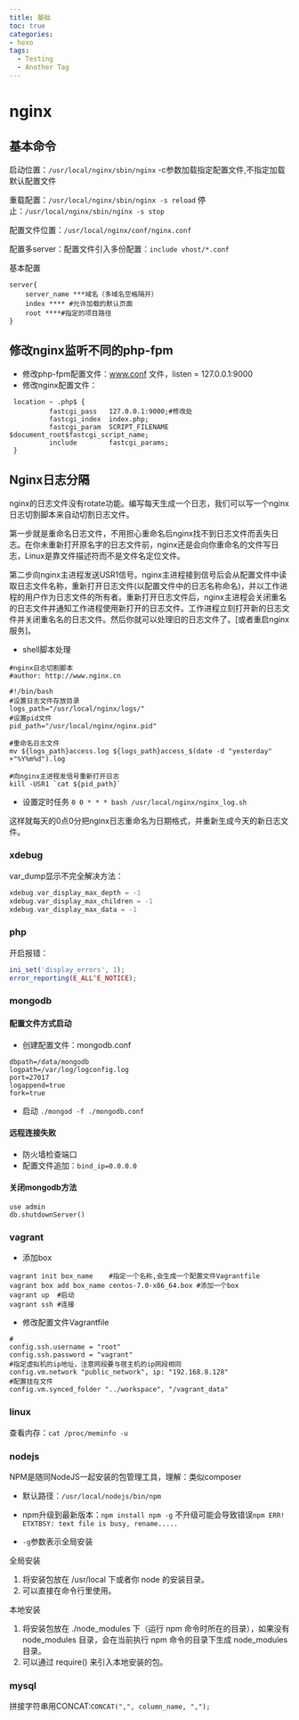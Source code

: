 ```yaml
---
title: 基础
toc: true
categories:
- hexo 
tags:
  - Testing
  - Another Tag  
---
```

# nginx

## 基本命令

启动位置：`/usr/local/nginx/sbin/nginx`
-c参数加载指定配置文件,不指定加载默认配置文件

重载配置：`/usr/local/nginx/sbin/nginx -s reload`
停止：`/usr/local/nginx/sbin/nginx -s stop`

配置文件位置：`/usr/local/nginx/conf/nginx.conf`

配置多server：配置文件引入多份配置：`include vhost/*.conf`

基本配置
```
server{
    server_name ***域名（多域名空格隔开）
    index **** #允许加载的默认页面
    root ****#指定的项目路径
}
```

## 修改nginx监听不同的php-fpm

- 修改php-fpm配置文件：www.conf 文件，listen = 127.0.0.1:9000
- 修改nginx配置文件：
```nginx
 location ~ .php$ {
          fastcgi_pass   127.0.0.1:9000;#修改处
          fastcgi_index  index.php;
          fastcgi_param  SCRIPT_FILENAME  $document_root$fastcgi_script_name;
          include        fastcgi_params;
 }
```

## Nginx日志分隔

nginx的日志文件没有rotate功能。编写每天生成一个日志，我们可以写一个nginx日志切割脚本来自动切割日志文件。

第一步就是重命名日志文件，不用担心重命名后nginx找不到日志文件而丢失日志。在你未重新打开原名字的日志文件前，nginx还是会向你重命名的文件写日志，Linux是靠文件描述符而不是文件名定位文件。

第二步向nginx主进程发送USR1信号。nginx主进程接到信号后会从配置文件中读取日志文件名称，重新打开日志文件(以配置文件中的日志名称命名)，并以工作进程的用户作为日志文件的所有者。重新打开日志文件后，nginx主进程会关闭重名的日志文件并通知工作进程使用新打开的日志文件。工作进程立刻打开新的日志文件并关闭重名名的日志文件。然后你就可以处理旧的日志文件了。[或者重启nginx服务]。
- shell脚本处理
```nginx
#nginx日志切割脚本
#author: http://www.nginx.cn

#!/bin/bash
#设置日志文件存放目录
logs_path="/usr/local/nginx/logs/"
#设置pid文件
pid_path="/usr/local/nginx/nginx.pid"

#重命名日志文件
mv ${logs_path}access.log ${logs_path}access_$(date -d "yesterday" +"%Y%m%d").log

#向nginx主进程发信号重新打开日志
kill -USR1 `cat ${pid_path}`
```
- 设置定时任务
`0 0 * * * bash /usr/local/nginx/nginx_log.sh`

这样就每天的0点0分把nginx日志重命名为日期格式，并重新生成今天的新日志文件。

### xdebug
var_dump显示不完全解决方法：
```php
xdebug.var_display_max_depth = -1 
xdebug.var_display_max_children = -1
xdebug.var_display_max_data = -1 
```

### php
开启报错：
```php
ini_set('display_errors', 1);
error_reporting(E_ALL^E_NOTICE);
```

### mongodb
#### 配置文件方式启动

- 创建配置文件：mongodb.conf
```vim
dbpath=/data/mongodb
logpath=/var/log/logconfig.log
port=27017
logappend=true
fork=true
```
- 启动
`./mongod -f ./mongodb.conf`

#### 远程连接失败
- 防火墙检查端口
- 配置文件追加：`bind_ip=0.0.0.0`

#### 关闭mongodb方法
```mongodb
use admin
db.shutdownServer()
```

### vagrant
- 添加box
```
vagrant init box_name    #指定一个名称,会生成一个配置文件Vagrantfile
vagrant box add box_name centos-7.0-x86_64.box #添加一个box
vagrant up  #启动
vagrant ssh #连接
```
- 修改配置文件Vagrantfile
```
#
config.ssh.username = "root"
config.ssh.password = "vagrant"
#指定虚拟机的ip地址，注意网段要与宿主机的ip网段相同
config.vm.network "public_network", ip: "192.168.8.128"
#配置挂在文件
config.vm.synced_folder "../workspace", "/vagrant_data"
```

### linux
查看内存：`cat /proc/meminfo -u`


### nodejs
NPM是随同NodeJS一起安装的包管理工具，理解：类似composer

- 默认路径：`/usr/local/nodejs/bin/npm`

- npm升级到最新版本：`npm install npm -g`
不升级可能会导致错误`npm ERR! ETXTBSY: text file is busy, rename.....`

- `-g`参数表示全局安装

全局安装
1. 将安装包放在 /usr/local 下或者你 node 的安装目录。
2. 可以直接在命令行里使用。

本地安装
1. 将安装包放在 ./node_modules 下（运行 npm 命令时所在的目录），如果没有 node_modules 目录，会在当前执行 npm 命令的目录下生成 node_modules 目录。
2. 可以通过 require() 来引入本地安装的包。


### mysql
拼接字符串用CONCAT:`CONCAT(",", column_name, ",");`




